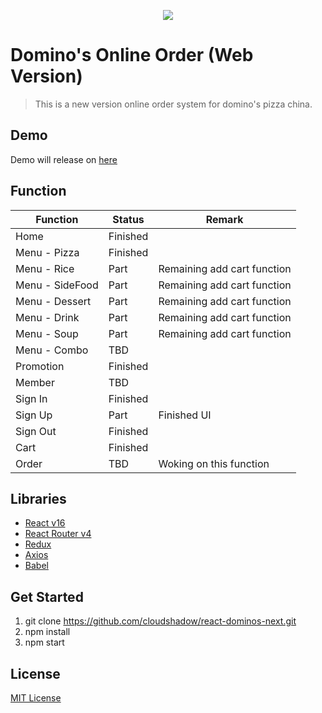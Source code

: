 <p align="center"><img src="https://user-images.githubusercontent.com/1182967/34776160-d0cdee06-f650-11e7-8119-b42c0c324e8f.png"/></p>

# Domino's Online Order (Web Version)
  > This is a new version online order system for domino's pizza china.

## Demo
  Demo will release on [here](http://dominos.cloudshadow.me)

## Function
| Function        | Status        | Remark
| --------------- | ------------- | ------------------- |
| Home            | Finished      |
| Menu - Pizza    | Finished      |
| Menu - Rice     | Part      | Remaining add cart function
| Menu - SideFood | Part      | Remaining add cart function
| Menu - Dessert  | Part      | Remaining add cart function
| Menu - Drink    | Part      | Remaining add cart function
| Menu - Soup     | Part      | Remaining add cart function
| Menu - Combo    | TBD      |
| Promotion       | Finished      |
| Member          | TBD      |
| Sign In         | Finished      |
| Sign Up         | Part      | Finished UI 
| Sign Out        | Finished      |
| Cart            | Finished      | 
| Order           | TBD      | Woking on this function

## Libraries
  * [React v16](https://reactjs.org/)
  * [React Router v4](https://reacttraining.com/react-router/)
  * [Redux](https://redux.js.org/)
  * [Axios](https://github.com/axios/axios)
  * [Babel](https://babeljs.io/)

## Get Started
1. git clone https://github.com/cloudshadow/react-dominos-next.git
2. npm install
3. npm start

## License

[MIT License](LICENSE)
